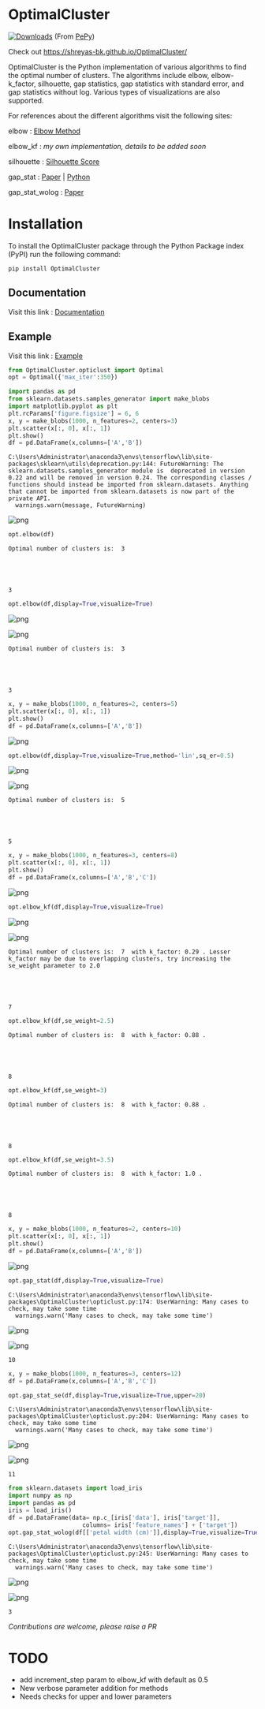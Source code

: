 # OptimalCluster

[![Downloads](https://pepy.tech/badge/optimalcluster)](https://pepy.tech/project/optimalcluster)
(From [PePy](https://pepy.tech/project/OptimalCluster))

Check out https://shreyas-bk.github.io/OptimalCluster/

OptimalCluster is the Python implementation of various algorithms to find the optimal number of clusters. The algorithms include elbow, elbow-k_factor, silhouette, gap statistics, gap statistics with standard error, and gap statistics without log. Various types of visualizations are also supported.

For references about the different algorithms visit the following sites:

elbow : [Elbow Method](https://en.wikipedia.org/wiki/Elbow_method_(clustering).)

elbow_kf : _my own implementation, details to be added soon_

silhouette : [Silhouette Score](https://scikit-learn.org/stable/modules/generated/sklearn.metrics.silhouette_score.html)

gap_stat : [Paper](http://www.web.stanford.edu/~hastie/Papers/gap.pdf)  |  [Python](https://anaconda.org/milesgranger/gap-statistic/notebook)

gap_stat_wolog : [Paper](https://core.ac.uk/reader/12172514)

# Installation

To install the OptimalCluster package through the Python Package index (PyPI) run the following command:
```
pip install OptimalCluster
```

## Documentation

Visit this link : [Documentation](https://github.com/shreyas-bk/OptimalCluster/blob/master/Documentation.md)

## Example

Visit this link : [Example](https://colab.research.google.com/github/shreyas-bk/OptimalClusterExampleNB/blob/master/Example.ipynb)

```python
from OptimalCluster.opticlust import Optimal
opt = Optimal({'max_iter':350})
```


```python
import pandas as pd
from sklearn.datasets.samples_generator import make_blobs
import matplotlib.pyplot as plt
plt.rcParams['figure.figsize'] = 6, 6
x, y = make_blobs(1000, n_features=2, centers=3)
plt.scatter(x[:, 0], x[:, 1])
plt.show()
df = pd.DataFrame(x,columns=['A','B'])
```

    C:\Users\Administrator\anaconda3\envs\tensorflow\lib\site-packages\sklearn\utils\deprecation.py:144: FutureWarning: The sklearn.datasets.samples_generator module is  deprecated in version 0.22 and will be removed in version 0.24. The corresponding classes / functions should instead be imported from sklearn.datasets. Anything that cannot be imported from sklearn.datasets is now part of the private API.
      warnings.warn(message, FutureWarning)
    


![png](assets/output_1_1.png)



```python
opt.elbow(df)
```

    Optimal number of clusters is:  3 
    




    3




```python
opt.elbow(df,display=True,visualize=True)
```


![png](assets/output_3_0.png)



![png](assets/output_3_1.png)


    Optimal number of clusters is:  3 
    




    3




```python
x, y = make_blobs(1000, n_features=2, centers=5)
plt.scatter(x[:, 0], x[:, 1])
plt.show()
df = pd.DataFrame(x,columns=['A','B'])
```


![png](assets/output_4_0.png)



```python
opt.elbow(df,display=True,visualize=True,method='lin',sq_er=0.5)
```


![png](assets/output_5_0.png)



![png](assets/output_5_1.png)


    Optimal number of clusters is:  5 
    




    5




```python
x, y = make_blobs(1000, n_features=3, centers=8)
plt.scatter(x[:, 0], x[:, 1])
plt.show()
df = pd.DataFrame(x,columns=['A','B','C'])
```


![png](assets/output_6_0.png)



```python
opt.elbow_kf(df,display=True,visualize=True)
```


![png](assets/output_7_0.png)



![png](assets/output_7_1.png)


    Optimal number of clusters is:  7  with k_factor: 0.29 . Lesser k_factor may be due to overlapping clusters, try increasing the se_weight parameter to 2.0
    




    7




```python
opt.elbow_kf(df,se_weight=2.5)
```

    Optimal number of clusters is:  8  with k_factor: 0.88 . 
    




    8




```python
opt.elbow_kf(df,se_weight=3)
```

    Optimal number of clusters is:  8  with k_factor: 0.88 . 
    




    8




```python
opt.elbow_kf(df,se_weight=3.5)
```

    Optimal number of clusters is:  8  with k_factor: 1.0 . 
    




    8




```python
x, y = make_blobs(1000, n_features=2, centers=10)
plt.scatter(x[:, 0], x[:, 1])
plt.show()
df = pd.DataFrame(x,columns=['A','B'])
```


![png](assets/output_11_0.png)



```python
opt.gap_stat(df,display=True,visualize=True)
```

    C:\Users\Administrator\anaconda3\envs\tensorflow\lib\site-packages\OptimalCluster\opticlust.py:174: UserWarning: Many cases to check, may take some time
      warnings.warn('Many cases to check, may take some time')
    


![png](assets/output_12_1.png)



![png](assets/output_12_2.png)





    10




```python
x, y = make_blobs(1000, n_features=3, centers=12)
df = pd.DataFrame(x,columns=['A','B','C'])
```


```python
opt.gap_stat_se(df,display=True,visualize=True,upper=20)
```

    C:\Users\Administrator\anaconda3\envs\tensorflow\lib\site-packages\OptimalCluster\opticlust.py:204: UserWarning: Many cases to check, may take some time
      warnings.warn('Many cases to check, may take some time')
    


![png](assets/output_14_1.png)



![png](assets/output_14_2.png)





    11




```python
from sklearn.datasets import load_iris
import numpy as np
import pandas as pd
iris = load_iris()
df = pd.DataFrame(data= np.c_[iris['data'], iris['target']],
                     columns= iris['feature_names'] + ['target'])
opt.gap_stat_wolog(df[['petal width (cm)']],display=True,visualize=True)
```

    C:\Users\Administrator\anaconda3\envs\tensorflow\lib\site-packages\OptimalCluster\opticlust.py:245: UserWarning: Many cases to check, may take some time
      warnings.warn('Many cases to check, may take some time')
    


![png](assets/output_15_1.png)



![png](assets/output_15_2.png)





    3




_Contributions are welcome, please raise a PR_

# TODO

 - add increment_step param to elbow_kf with default as 0.5
 - New verbose parameter addition for methods
 - Needs checks for upper and lower parameters
